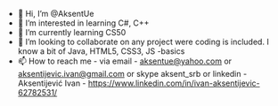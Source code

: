 - 👋 Hi, I’m @AksentUe
- 👀 I’m interested in learning C#, C++
- 🌱 I’m currently learning CS50
- 💞️ I’m looking to collaborate on any project were coding is included. I know a bit of Java, HTML5, CSS3, JS -basics
- 📫 How to reach me - via email - aksentue@yahoo.com or aksentijevic.ivan@gmail.com or skype aksent_srb or 
 linkedin - Aksentijević Ivan - https://www.linkedin.com/in/ivan-aksentijevic-62782531/

<!---
AksentUe/AksentUe is a ✨ special ✨ repository because its `README.md` (this file) appears on your GitHub profile.
You can click the Preview link to take a look at your changes.
--->
